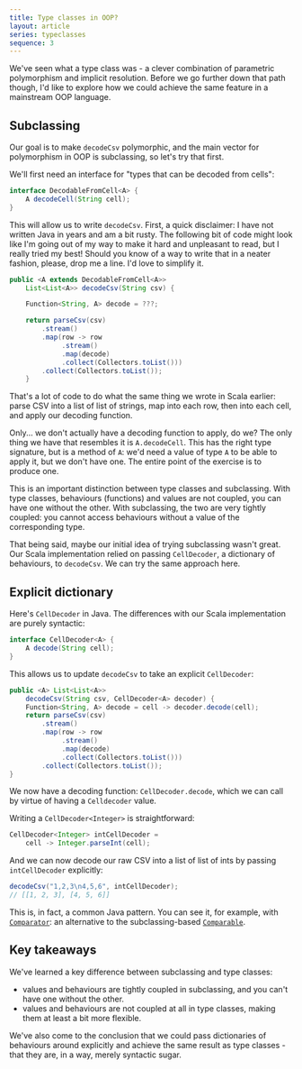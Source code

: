 ```yaml
---
title: Type classes in OOP?
layout: article
series: typeclasses
sequence: 3
---
```


We've seen what a type class was - a clever combination of parametric polymorphism and implicit resolution. Before we go further down that path though, I'd like to explore how we could achieve the same feature in a mainstream OOP language.

## Subclassing

Our goal is to make `decodeCsv` polymorphic, and the main vector for polymorphism in OOP is subclassing, so let's try that first.

We'll first need an interface for "types that can be decoded from cells":

```java
interface DecodableFromCell<A> {
    A decodeCell(String cell);
}
```

This will allow us to write `decodeCsv`. First, a quick disclaimer: I have not written Java in years and am a bit rusty. The following bit of code might look like I'm going out of my way to make it hard and unpleasant to read, but I really tried my best! Should you know of a way to write that in a neater fashion, please, drop me a line. I'd love to simplify it.

```java
public <A extends DecodableFromCell<A>>
    List<List<A>> decodeCsv(String csv) {

    Function<String, A> decode = ???;

    return parseCsv(csv)
        .stream()
        .map(row -> row
             .stream()
             .map(decode)
             .collect(Collectors.toList()))
        .collect(Collectors.toList());
    }
```

That's a lot of code to do what the same thing we wrote in Scala earlier: parse CSV into a list of list of strings, map into each row, then into each cell, and apply our decoding function.

Only... we don't actually have a decoding function to apply, do we? The only thing we have that resembles it is `A.decodeCell`. This has the right type signature, but is a method of `A`: we'd need a value of type `A` to be able to apply it, but we don't have one. The entire point of the exercise is to produce one.

This is an important distinction between type classes and subclassing. With type classes, behaviours (functions) and values are not coupled, you can have one without the other. With subclassing, the two are very tightly coupled: you cannot access behaviours without a value of the corresponding type.

That being said, maybe our initial idea of trying subclassing wasn't great. Our Scala implementation relied on passing `CellDecoder`, a dictionary of behaviours, to `decodeCsv`. We can try the same approach here.

## Explicit dictionary

Here's `CellDecoder` in Java. The differences with our Scala implementation are purely syntactic:

```java
interface CellDecoder<A> {
    A decode(String cell);
}
```

This allows us to update `decodeCsv` to take an explicit `CellDecoder`:

```java
public <A> List<List<A>>
    decodeCsv(String csv, CellDecoder<A> decoder) {
    Function<String, A> decode = cell -> decoder.decode(cell);
    return parseCsv(csv)
        .stream()
        .map(row -> row
             .stream()
             .map(decode)
             .collect(Collectors.toList()))
        .collect(Collectors.toList());
}
```

We now have a decoding function: `CellDecoder.decode`, which we can call by virtue of having a `Celldecoder` value.

Writing a `CellDecoder<Integer>` is straightforward:

```java
CellDecoder<Integer> intCellDecoder =
    cell -> Integer.parseInt(cell);
```

And we can now decode our raw CSV into a list of list of ints by passing `intCellDecoder` explicitly:

```java
decodeCsv("1,2,3\n4,5,6", intCellDecoder);
// [[1, 2, 3], [4, 5, 6]]
```

This is, in fact, a common Java pattern. You can see it, for example, with [`Comparator`]: an alternative to the subclassing-based [`Comparable`].

## Key takeaways

We've learned a key difference between subclassing and type classes:
* values and behaviours are tightly coupled in subclassing, and you can't have one without the other.
* values and behaviours are not coupled at all in type classes, making them at least a bit more flexible.

We've also come to the conclusion that we could pass dictionaries of behaviours around explicitly and achieve the same result as type classes - that they are, in a way, merely syntactic sugar.

[`Comparator`]:https://docs.oracle.com/javase/8/docs/api/java/util/Comparator.html
[`Comparable`]:https://docs.oracle.com/javase/8/docs/api/java/lang/Comparable.html
